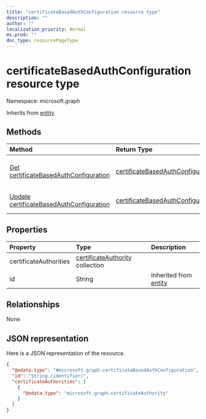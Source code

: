 ```yaml
---
title: "certificateBasedAuthConfiguration resource type"
description: ""
author: ""
localization_priority: Normal
ms.prod: ""
doc_type: resourcePageType
---
```


# certificateBasedAuthConfiguration resource type


Namespace: microsoft.graph




Inherits from [entity](../resources/entity.md)

## Methods
|Method|Return Type|Description|
|:---|:---|:---|
|[Get certificateBasedAuthConfiguration](../api/certificatebasedauthconfiguration-get.md)|[certificateBasedAuthConfiguration](../resources/certificatebasedauthconfiguration.md)|Read properties and relationships of the [certificateBasedAuthConfiguration](../resources/certificatebasedauthconfiguration.md) object.|
|[Update certificateBasedAuthConfiguration](../api/certificatebasedauthconfiguration-update.md)|[certificateBasedAuthConfiguration](../resources/certificatebasedauthconfiguration.md)|Update the properties of a [certificateBasedAuthConfiguration](../resources/certificatebasedauthconfiguration.md) object.|

## Properties
|Property|Type|Description|
|:---|:---|:---|
|certificateAuthorities|[certificateAuthority](../resources/certificateauthority.md) collection||
|id|String| Inherited from [entity](../resources/entity.md)|

## Relationships
None

## JSON representation
Here is a JSON representation of the resource.
<!-- {
  "blockType": "resource",
  "keyProperty": "id",
  "@odata.type": "microsoft.graph.certificateBasedAuthConfiguration",
  "baseType": "microsoft.graph.entity",
  "openType": false
}
-->
``` json
{
  "@odata.type": "#microsoft.graph.certificateBasedAuthConfiguration",
  "id": "String (identifier)",
  "certificateAuthorities": [
    {
      "@odata.type": "microsoft.graph.certificateAuthority"
    }
  ]
}
```


